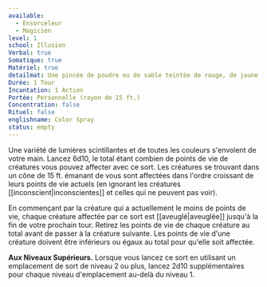 ```yaml
---
available:
  - Ensorceleur
  - Magicien
level: 1
school: Illusion
Verbal: true
Somatique: true
Matériel: true
detailmat: Une pincée de poudre ou de sable teintée de rouge, de jaune et de bleu
Durée: 1 Tour
Incantation: 1 Action
Portée: Personnelle (rayon de 15 ft.)
Concentration: false
Rituel: false
englishname: Color Spray
status: empty
---
```

Une variété de lumières scintillantes et de toutes les couleurs s'envolent de votre main. Lancez 6d10, le total étant combien de points de vie de créatures vous pouvez affecter avec ce sort. Les créatures se trouvant dans un cône de 15 ft. émanant de vous sont affectées dans l'ordre croissant de leurs points de vie actuels (en ignorant les créatures [[inconscient|inconscientes]] et celles qui ne peuvent pas voir).

En commençant par la créature qui a actuellement le moins de points de vie, chaque créature affectée par ce sort est [[aveuglé|aveuglée]] jusqu'à la fin de votre prochain tour. Retirez les points de vie de chaque créature au total avant de passer à la créature suivante. Les points de vie d'une créature doivent être inférieurs ou égaux au total pour qu'elle soit affectée.

**Aux Niveaux Supérieurs.** Lorsque vous lancez ce sort en utilisant un emplacement de sort de niveau 2 ou plus, lancez 2d10 supplémentaires pour chaque niveau d'emplacement au-delà du niveau 1.